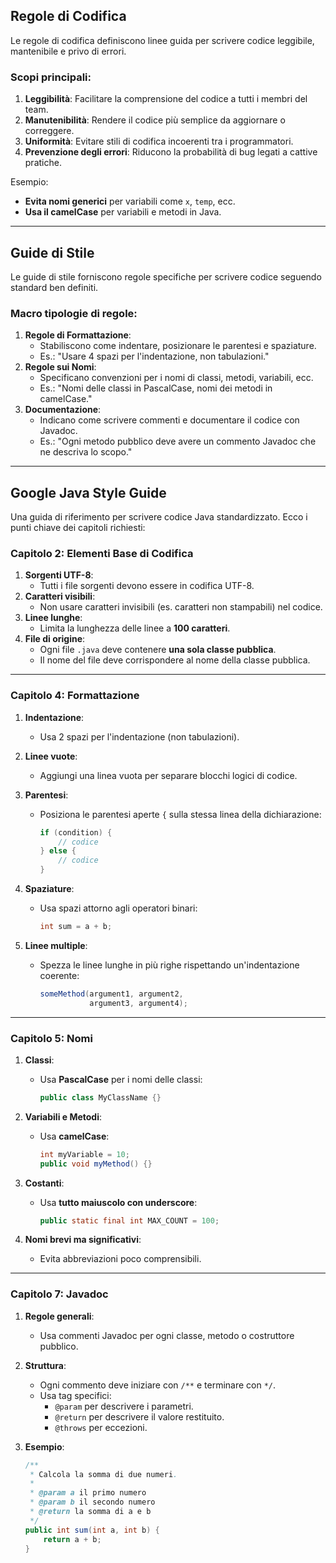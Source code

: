 ## **Regole di Codifica**

Le regole di codifica definiscono linee guida per scrivere codice leggibile, mantenibile e privo di errori.

### **Scopi principali**:

1. **Leggibilità**: Facilitare la comprensione del codice a tutti i membri del team.
2. **Manutenibilità**: Rendere il codice più semplice da aggiornare o correggere.
3. **Uniformità**: Evitare stili di codifica incoerenti tra i programmatori.
4. **Prevenzione degli errori**: Riducono la probabilità di bug legati a cattive pratiche.

Esempio:

- **Evita nomi generici** per variabili come `x`, `temp`, ecc.
- **Usa il camelCase** per variabili e metodi in Java.

---

## **Guide di Stile**

Le guide di stile forniscono regole specifiche per scrivere codice seguendo standard ben definiti.

### **Macro tipologie di regole**:

1. **Regole di Formattazione**:
    - Stabiliscono come indentare, posizionare le parentesi e spaziature.
    - Es.: "Usare 4 spazi per l'indentazione, non tabulazioni."
2. **Regole sui Nomi**:
    - Specificano convenzioni per i nomi di classi, metodi, variabili, ecc.
    - Es.: "Nomi delle classi in PascalCase, nomi dei metodi in camelCase."
3. **Documentazione**:
    - Indicano come scrivere commenti e documentare il codice con Javadoc.
    - Es.: "Ogni metodo pubblico deve avere un commento Javadoc che ne descriva lo scopo."

---

## **Google Java Style Guide**

Una guida di riferimento per scrivere codice Java standardizzato. Ecco i punti chiave dei capitoli richiesti:

### **Capitolo 2: Elementi Base di Codifica**

1. **Sorgenti UTF-8**:
    - Tutti i file sorgenti devono essere in codifica UTF-8.
2. **Caratteri visibili**:
    - Non usare caratteri invisibili (es. caratteri non stampabili) nel codice.
3. **Linee lunghe**:
    - Limita la lunghezza delle linee a **100 caratteri**.
4. **File di origine**:
    - Ogni file `.java` deve contenere **una sola classe pubblica**.
    - Il nome del file deve corrispondere al nome della classe pubblica.

---

### **Capitolo 4: Formattazione**

1. **Indentazione**:
    - Usa 2 spazi per l'indentazione (non tabulazioni).
2. **Linee vuote**:
    - Aggiungi una linea vuota per separare blocchi logici di codice.
3. **Parentesi**:
    - Posiziona le parentesi aperte `{` sulla stessa linea della dichiarazione:
        
        ```java
        if (condition) {
            // codice
        } else {
            // codice
        }
        ```
        
4. **Spaziature**:
    - Usa spazi attorno agli operatori binari:
        
        ```java
        int sum = a + b;
        ```
        
5. **Linee multiple**:
    - Spezza le linee lunghe in più righe rispettando un'indentazione coerente:
        
        ```java
        someMethod(argument1, argument2,
                   argument3, argument4);
        ```
        

---

### **Capitolo 5: Nomi**

1. **Classi**:
    - Usa **PascalCase** per i nomi delle classi:
        
        ```java
        public class MyClassName {}
        ```
        
2. **Variabili e Metodi**:
    - Usa **camelCase**:
        
        ```java
        int myVariable = 10;
        public void myMethod() {}
        ```
        
3. **Costanti**:
    - Usa **tutto maiuscolo con underscore**:
        
        ```java
        public static final int MAX_COUNT = 100;
        ```
        
4. **Nomi brevi ma significativi**:
    - Evita abbreviazioni poco comprensibili.

---

### **Capitolo 7: Javadoc**

1. **Regole generali**:
    - Usa commenti Javadoc per ogni classe, metodo o costruttore pubblico.
2. **Struttura**:
    - Ogni commento deve iniziare con `/**` e terminare con `*/`.
    - Usa tag specifici:
        - `@param` per descrivere i parametri.
        - `@return` per descrivere il valore restituito.
        - `@throws` per eccezioni.
3. **Esempio**:
    
    ```java
    /**
     * Calcola la somma di due numeri.
     *
     * @param a il primo numero
     * @param b il secondo numero
     * @return la somma di a e b
     */
    public int sum(int a, int b) {
        return a + b;
    }
    ```
    